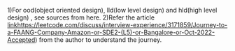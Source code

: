 1)For ood(object oriented design), lld(low level design) and hld(high level design) , see sources from here.
2)Refer the article [link](https://leetcode.com/discuss/interview-experience/3171859/Journey-to-a-FAANG-Company-Amazon-or-SDE2-(L5)-or-Bangalore-or-Oct-2022-Accepted)https://leetcode.com/discuss/interview-experience/3171859/Journey-to-a-FAANG-Company-Amazon-or-SDE2-(L5)-or-Bangalore-or-Oct-2022-Accepted) from the author to understand the journey.

